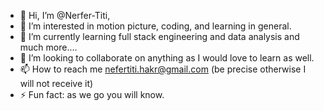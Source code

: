 - 👋 Hi, I’m @Nerfer-Titi, 
- 👀 I’m interested in motion picture, coding, and learning in general.
- 🌱 I’m currently learning full stack engineering and data analysis and much more....
- 💞️ I’m looking to collaborate on anything as I would love to learn as well.
- 📫 How to reach me nefertiti.hakr@gmail.com (be precise otherwise I will not receive it)
- ⚡ Fun fact: as we go you will know. 

<!---
Nerfer-Titi/Nerfer-Titi is a ✨ special ✨ repository because its `README.md` (this file) appears on your GitHub profile.
You can click the Preview link to take a look at your changes.
--->
